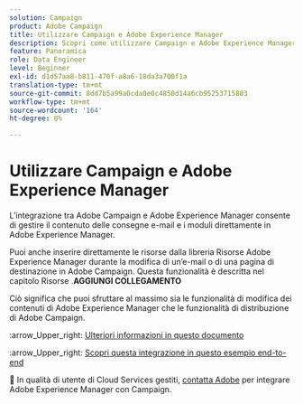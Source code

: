 ```yaml
---
solution: Campaign
product: Adobe Campaign
title: Utilizzare Campaign e Adobe Experience Manager
description: Scopri come utilizzare Campaign e Adobe Experience Manager
feature: Panoramica
role: Data Engineer
level: Beginner
exl-id: d1d57aa8-b811-470f-a8a6-18da3a700f1a
translation-type: tm+mt
source-git-commit: 8dd7b5a99a0cda0e0c4850d14a6cb95253715803
workflow-type: tm+mt
source-wordcount: '164'
ht-degree: 0%

---
```


# Utilizzare Campaign e Adobe Experience Manager

L’integrazione tra Adobe Campaign e Adobe Experience Manager consente di gestire il contenuto delle consegne e-mail e i moduli direttamente in Adobe Experience Manager.

Puoi anche inserire direttamente le risorse dalla libreria Risorse Adobe Experience Manager durante la modifica di un’e-mail o di una pagina di destinazione in Adobe Campaign. Questa funzionalità è descritta nel capitolo Risorse .**AGGIUNGI COLLEGAMENTO**

Ciò significa che puoi sfruttare al massimo sia le funzionalità di modifica dei contenuti di Adobe Experience Manager che le funzionalità di distribuzione di Adobe Campaign.

:arrow_Upper_right: [Ulteriori informazioni in questo documento](https://experienceleague.adobe.com/docs/experience-manager-65/administering/integration/campaignonpremise.html?lang=en#aem-and-adobe-campaign-integration-workflow)

:arrow_Upper_right: [Scopri questa integrazione in questo esempio end-to-end](https://experienceleague.adobe.com/docs/campaign-classic/using/integrating-with-adobe-experience-cloud/adobe-experience-manager/creating-an-experience-manager-newsletter.html?lang=en#integrating-with-adobe-experience-cloud)

:speech_balloon: In qualità di utente di Cloud Services gestiti, [contatta Adobe](../start/support.md#support) per integrare Adobe Experience Manager con Campaign.

